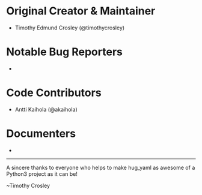 Original Creator & Maintainer
===================
- Timothy Edmund Crosley (@timothycrosley)

Notable Bug Reporters
===================
-

Code Contributors
===================
- Antti Kaihola (@akaihola)

Documenters
===================
-

--------------------------------------------

A sincere thanks to everyone who helps to make hug_yaml as awesome of a Python3 project as it can be!

~Timothy Crosley

